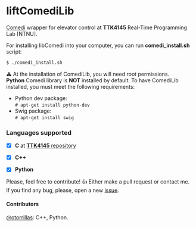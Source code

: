 liftComediLib
====
[Comedi](http://comedi.org:8000/index.html) wrapper for elevator control at **TTK4145** Real-Time Programming Lab [NTNU].

For installing libComedi into your computer, you can run **comedi_install.sh** script:

```bash
$ ./comedi_install.sh
```

:warning: At the installation of ComediLib, you will need *root* permissions.  
**Python** Comedi library is **NOT** installed by default. To have ComediLib installed, you must meet the following requirements:  
- Python dev package:  
`# apt-get install python-dev`
- Swig package:  
`# apt-get install swig`  


### Languages supported

- [x] **C** at [**TTK4145** repository](https://github.com/klasbo/TTK4145/tree/master/Project)
- [x] **C++**  
- [x] **Python**


Please, feel free to contribute! :+1:  Either make a pull request or contact me.  
If you find any bug, please, open a new [issue](https://github.com/otorrillas/liftComediLib/issues).  
  
#### Contributors
[@otorrillas](https://github.com/otorrillas): C++, Python.  
